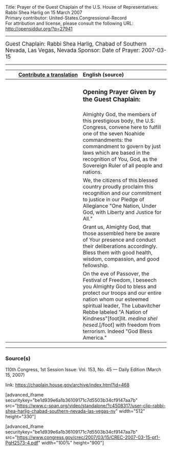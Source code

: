 <html>
<head></head>
<body>
Title: Prayer of the Guest Chaplain of the U.S. House of Representatives: Rabbi Shea Harlig on 15 March 2007<br />
Primary contributor: United-States.Congressional-Record<br />
For attribution and license, please consult the following URL: <a href="http://opensiddur.org/?p=27941">http://opensiddur.org/?p=27941</a>
<p />
<hr />

<div class="english" style="font-size:1.2em;">
Guest Chaplain: Rabbi Shea Harlig, Chabad of Southern Nevada, Las Vegas, Nevada
Sponsor: 
Date of Prayer: 2007-03-15
</div>

<hr />

<table style="margin-left: auto;margin-right: auto;" class="draggable">
<thead><tr><th id="x" style="text-align: right;"><a href="/contributing/upload/">Contribute a translation</a></th><th style="text-align: left;">English (source)</th></tr></thead>
<tbody>
<tr><td style="vertical-align:top;" width="46%">
<div class="liturgy"><span lang="he">

</span></div></td>
 
<td style="vertical-align:top;" width="53%">
<div class="english">
<h3>Opening Prayer Given by the Guest Chaplain:</h3>
</div></td></tr>

<tr><td style="vertical-align:top;" width="46%">
<div class="liturgy"><span lang="he">

</span></div></td>
 
<td style="vertical-align:top;" width="53%">
<div class="english">
Almighty God, 
the members of this prestigious body, 
the U.S. Congress, 
convene here 
to fulfill one of the seven Noahide commandments:
the commandment to govern by just laws 
which are based in the recognition of You, God, 
as the Sovereign Ruler of all people and nations.
</div></td></tr>


<tr><td style="vertical-align:top;" width="46%">
<div class="liturgy"><span lang="he">

</span></div></td>
 
<td style="vertical-align:top;" width="53%">
<div class="english">
We, the citizens of this blessed country 
proudly proclaim this recognition 
and our commitment to justice 
in our Pledge of Allegiance 
"One Nation, 
Under God, 
with Liberty 
and Justice 
for All."
</div></td></tr>


<tr><td style="vertical-align:top;" width="46%">
<div class="liturgy"><span lang="he">

</span></div></td>
 
<td style="vertical-align:top;" width="53%">
<div class="english">
Grant us, Almighty God, 
that those assembled here 
be aware of Your presence 
and conduct their deliberations 
accordingly. 
Bless them 
with good health, 
wisdom, 
compassion, 
and good fellowship.
</div></td></tr>


<tr><td style="vertical-align:top;" width="46%">
<div class="liturgy"><span lang="he">

</span></div></td>
 
<td style="vertical-align:top;" width="53%">
<div class="english">
On the eve of Passover, 
the Festival of Freedom, 
I beseech you Almighty God 
to bless and protect our troops 
and our entire nation 
whom our esteemed spiritual leader, The Lubavitcher Rebbe 
labeled "A Nation of Kindness"[foot]lit. <em>medina shel ḥesed</em>.[/foot]  
with freedom from terrorism. 
Indeed "God Bless America."
</div></td></tr>
</tbody></table>

<hr />

<h3>Source(s)</h3>

110th Congress, 1st Session
Issue: Vol. 153, No. 45 — Daily Edition (March 15, 2007)

link: <a href="https://chaplain.house.gov/archive/index.html?id=468">https://chaplain.house.gov/archive/index.html?id=468</a>

[advanced_iframe securitykey="be1d939e6a1b36109171c7d5503b34cf9147aa7b" src="https://www.c-span.org/video/standalone/?c4508317/user-clip-rabbi-shea-harlig-chabad-southern-nevada-las-vegas-nv" width="512" height="330"]

[advanced_iframe securitykey="be1d939e6a1b36109171c7d5503b34cf9147aa7b" src="https://www.congress.gov/crec/2007/03/15/CREC-2007-03-15-pt1-PgH2573-4.pdf" width="100%" height="900"]
</body>
</html>